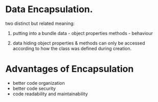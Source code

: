 # Data Encapsulation.
two distinct but related meaning:
1. putting into a bundle
data - object properties
methods - behaviour

2. data hiding
object properties & methods can only be accessed according to how the class was defined during creation.

# Advantages of Encapsulation
- better code organization
- better code security
- code readability and maintainability
